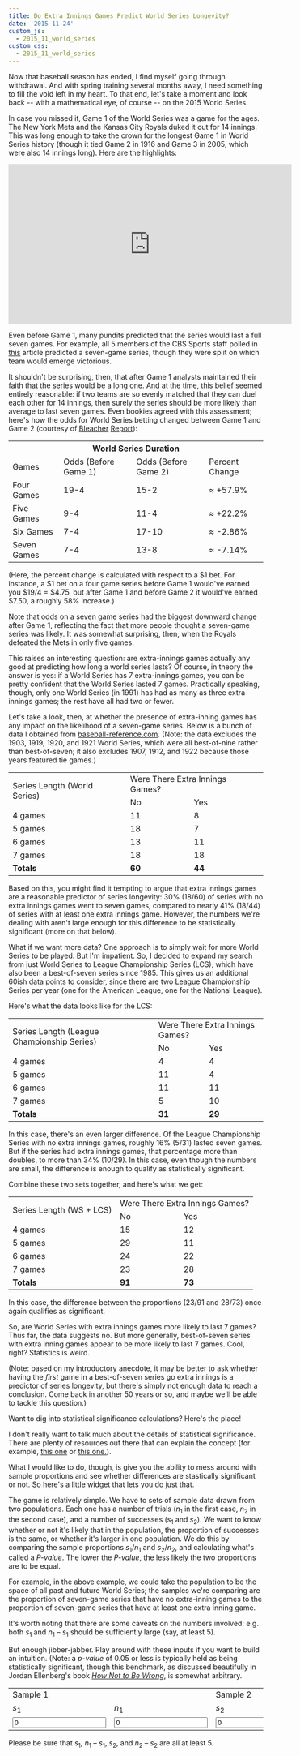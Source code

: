 ```yaml
---
title: Do Extra Innings Games Predict World Series Longevity?
date: '2015-11-24'
custom_js: 
  - 2015_11_world_series
custom_css: 
  - 2015_11_world_series
---
```

Now that baseball season has ended, I find myself going through withdrawal. And with spring training several months away, I need something to fill the void left in my heart. To that end, let's take a moment and look back -- with a mathematical eye, of course -- on the 2015 World Series.

In case you missed it, Game 1 of the World Series was a game for the ages. The New York Mets and the Kansas City Royals duked it out for 14 innings. This was long enough to take the crown for the longest Game 1 in World Series history (though it tied Game 2 in 1916 and Game 3 in 2005, which were also 14 innings long). Here are the highlights:

<iframe width="560" height="315" src="https://www.youtube.com/embed/ehiuTpr8g-8" frameborder="0" allowfullscreen class="mgp-youtube"></iframe>

Even before Game 1, many pundits predicted that the series would last a full seven games. For example, all 5 members of the CBS Sports staff polled in <a href="http://www.cbssports.com/mlb/eye-on-baseball/25351815/2015-world-series-predictions-mets-royals-go-the-distance" target="_blank">this</a> article predicted a seven-game series, though they were split on which team would emerge victorious.

It shouldn't be surprising, then, that after Game 1 analysts maintained their faith that the series would be a long one. And at the time, this belief seemed entirely reasonable: if two teams are so evenly matched that they can duel each other for 14 innings, then surely the series should be more likely than average to last seven games. Even bookies agreed with this assessment; here's how the odds for World Series betting changed between Game 1 and Game 2 (courtesy of <a href="http://bleacherreport.com/articles/2583362-world-series-2015-odds-and-prop-bets-info-for-mets-vs-royals-game-1" target="_blank">Bleacher</a> <a href="http://bleacherreport.com/articles/2583670-world-series-2015-odds-prop-bets-score-prediction-for-mets-vs-royals-game-2">Report</a>):

<table class="table table-bordered table-striped table-hover table-centered">
  <tr>
    <th colspan="4" class="text-center mgp-table-cell">World Series Duration</th>
  </tr>
  <tr>
    <td>Games</td>
    <td>Odds (Before Game 1)</td>
    <td>Odds (Before Game 2)</td>
    <td>Percent Change</td>
  </tr>
  <tr>
    <td>Four Games</td>
    <td>19-4</td>
    <td>15-2</td>
    <td><span class="text-success">&approx; +57.9%</span></td>
  </tr>
  <tr>
    <td>Five Games</td>
    <td>9-4</td>
    <td>11-4</td>
    <td><span class="text-success">&approx; +22.2%</span></td>
  </tr>
  <tr>
    <td>Six Games</td>
    <td>7-4</td>
    <td>17-10</td>
    <td><span class="text-danger">&approx; -2.86%</span></td>
  </tr>
  <tr>
    <td>Seven Games</td>
    <td>7-4</td>
    <td>13-8</td>
    <td><span class="text-danger">&approx; -7.14%</span></td>
  </tr>
</table>

(Here, the percent change is calculated with respect to a $1 bet. For instance, a $1 bet on a four game series before Game 1 would've earned you $19/4 = $4.75, but after Game 1 and before Game 2 it would've earned $7.50, a roughly 58% increase.) 

Note that odds on a seven game series had the biggest downward change after Game 1, reflecting the fact that more people thought a seven-game series was likely. It was somewhat surprising, then, when the Royals defeated the Mets in only five games.

This raises an interesting question: are extra-innings games actually any good at predicting how long a world series lasts? Of course, in theory the answer is yes: if a World Series has 7 extra-innings games, you can be pretty confident that the World Series lasted 7 games. Practically speaking, though, only one World Series (in 1991) has had as many as three extra-innings games; the rest have all had two or fewer.

Let's take a look, then, at whether the presence of extra-inning games has any impact on the likelihood of a seven-game series. Below is a bunch of data I obtained from  <a href="http://www.baseball-reference.com" target="_blank">baseball-reference.com</a>. (Note: the data excludes the 1903, 1919, 1920, and 1921 World Series, which were all best-of-nine rather than best-of-seven; it also excludes 1907, 1912, and 1922 because those years featured tie games.)

<table class="table table-bordered table-hover table-centered">
  <tr>
    <td rowspan="2" class="mgp-table-cell">Series Length (World Series)</td>
    <td colspan="2" class="mgp-table-cell">Were There Extra Innings Games?</td>
  </tr>
  <tr>
    <td class="mgp-table-cell">No</td>
    <td class="mgp-table-cell">Yes</td>
  </tr>
  <tr>
    <td class="td-33">4 games</td>
    <td class="td-33">11</td>
    <td class="td-33">8</td>
  </tr>
  <tr>
    <td>5 games</td>
    <td>18</td>
    <td>7</td>
  </tr>
  <tr>
    <td>6 games</td>
    <td>13</td>
    <td>11</td>
  </tr>
  <tr>
    <td>7 games</td>
    <td>18</td>
    <td>18</td>
  </tr>
  <tr>
    <td><strong>Totals</strong></td>
    <td><strong>60</strong></td>
    <td><strong>44</strong></td>
  </tr>
</table>

Based on this, you might find it tempting to argue that extra innings games are a reasonable predictor of series longevity: 30% (18/60) of series with no extra innings games went to seven games, compared to nearly 41% (18/44) of series with at least one extra innings game. However, the numbers we're dealing with aren't large enough for this difference to be statistically significant (more on that below).

What if we want more data? One approach is to simply wait for more World Series to be played. But I'm impatient. So, I decided to expand my search from just World Series to League Championship Series (LCS), which have also been a best-of-seven series since 1985. This gives us an additional 60ish data points to consider, since there are two League Championship Series per year (one for the American League, one for the National League).

Here's what the data looks like for the LCS:

<table class="table table-bordered table-hover table-centered">
  <tr>
    <td rowspan="2" class="mgp-table-cell">Series Length (League Championship Series)</td>
    <td colspan="2" class="mgp-table-cell">Were There Extra Innings Games?</td>
  </tr>
  <tr>
    <td class="mgp-table-cell">No</td>
    <td class="mgp-table-cell">Yes</td>
  </tr>
  <tr>
    <td class="td-33">4 games</td>
    <td class="td-33">4</td>
    <td class="td-33">4</td>
  </tr>
  <tr>
    <td>5 games</td>
    <td>11</td>
    <td>4</td>
  </tr>
  <tr>
    <td>6 games</td>
    <td>11</td>
    <td>11</td>
  </tr>
  <tr>
    <td>7 games</td>
    <td>5</td>
    <td>10</td>
  </tr>
  <tr>
    <td><strong>Totals</strong></td>
    <td><strong>31</strong></td>
    <td><strong>29</strong></td>
  </tr>
</table>

In this case, there's an even larger difference. Of the League Championship Series with no extra innings games, roughly 16% (5/31) lasted seven games. But if the series had extra innings games, that percentage more than doubles, to more than 34% (10/29). In this case, even though the numbers are small, the difference is enough to qualify as statistically significant.

Combine these two sets together, and here's what we get: 

<table class="table table-bordered table-hover table-centered">
  <tr>
    <td rowspan="2" class="mgp-table-cell">Series Length (WS + LCS)</td>
    <td colspan="2" class="mgp-table-cell">Were There Extra Innings Games?</td>
  </tr>
  <tr>
    <td class="mgp-table-cell">No</td>
    <td class="mgp-table-cell">Yes</td>
  </tr>
  <tr>
    <td class="td-33">4 games</td>
    <td class="td-33">15</td>
    <td class="td-33">12</td>
  </tr>
  <tr>
    <td>5 games</td>
    <td>29</td>
    <td>11</td>
  </tr>
  <tr>
    <td>6 games</td>
    <td>24</td>
    <td>22</td>
  </tr>
  <tr>
    <td>7 games</td>
    <td>23</td>
    <td>28</td>
  </tr>
  <tr>
    <td><strong>Totals</strong></td>
    <td><strong>91</strong></td>
    <td><strong>73</strong></td>
  </tr>
</table>

In this case, the difference between the proportions (23/91 and 28/73) once again qualifies as significant.

So, are World Series with extra innings games more likely to last 7 games? Thus far, the data suggests no. But more generally, best-of-seven series with extra inning games appear to be more likely to last 7 games. Cool, right? Statistics is weird.

(Note: based on my introductory anecdote, it may be better to ask whether having the _first_ game in a best-of-seven series go extra innings is a predictor of series longevity, but there's simply not enough data to reach a conclusion. Come back in another 50 years or so, and maybe we'll be able to tackle this question.)

<div class="math-area">
  <div class="math-area-title">
    Want to dig into statistical significance calculations? Here's the place!
    <span class="glyphicon glyphicon-plus-sign"></span>
  </div>
  <div class="math-area-body">
    <p>I don't really want to talk much about the details of statistical significance. There are plenty of resources out there that can explain the concept (for example, <a href="https://onlinecourses.science.psu.edu/stat414/node/268" target="_blank">this one</a> or <a href="http://stattrek.com/hypothesis-test/difference-in-proportions.aspx">this one.</a>).</p>
    <p>What I would like to do, though, is give you the ability to mess around with sample proportions and see whether differences are stastically significant or not. So here's a little widget that lets you do just that.</p>
    <p>The game is relatively simple. We have to sets of sample data drawn from two populations. Each one has a number of trials (<em>n</em><sub>1</sub> in the first case, <em>n</em><sub>2</sub> in the second case), and a number of successes (<em>s</em><sub>1</sub> and <em>s</em><sub>2</sub>). We want to know whether or not it's likely that in the population, the proportion of successes is the same, or whether it's larger in one population. We do this by comparing the sample proportions <em>s</em><sub>1</sub>/<em>n</em><sub>1</sub> and <em>s</em><sub>2</sub>/<em>n</em><sub>2</sub>, and calculating what's called a <em>P-value</em>. The lower the <em>P-value</em>, the less likely the two proportions are to be equal.</p>
    <p>For example, in the above example, we could take the population to be the space of all past and future World Series; the samples we're comparing are the proportion of seven-game series that have no extra-inning games to the proportion of seven-game series that have at least one extra inning game.</p>
    <p>It's worth noting that there are some caveats on the numbers involved: e.g. both <em>s</em><sub>1</sub> and <em>n</em><sub>1</sub> &ndash; <em>s</em><sub>1</sub> should be sufficiently large (say, at least 5).</p>
    <p>But enough jibber-jabber. Play around with these inputs if you want to build an intuition. (Note: a <em>p-value</em> of 0.05 or less is typically held as being statistically significant, though this benchmark, as discussed beautifully in Jordan Ellenberg's book <em><a href="http://www.amazon.com/How-Not-Be-Wrong-Mathematical/dp/0143127535">How Not to Be Wrong</a></em>, is somewhat arbitrary.</p>
    <table class="table table-bordered" id="dataTable">
      <tr>
        <td colspan="2">Sample 1</td>
        <td colspan="2">Sample 2</td>
        <td rowspan="2">P-value</td>
        <td rowspan="2">Significant (at 0.05)?</td>
      </tr>
      <tr>
        <td><em>s</em><sub>1</sub></td>
        <td><em>n</em><sub>1</sub></td>
        <td><em>s</em><sub>2</sub></td>
        <td><em>n</em><sub>2</sub></td>
      </tr>
      <tr id="dataRow">
        <td><input type="number" id="s1" step="1" min="0" value="0" class="form-control"></td>
        <td><input type="number" id="n1" step="1" min="0" value="0" class="form-control"></td>
        <td><input type="number" id="s2" step="1" min="0" value="0" class="form-control"></td>
        <td><input type="number" id="n2" step="1" min="0" value="0" class="form-control"></td>
        <td id="pval">--</td>
        <td id="sig">--</td>
      </tr>
    </table>
    <p class="text-danger" id="minVals">Please be sure that <em>s</em><sub>1</sub>, <em>n</em><sub>1</sub> &ndash; <em>s</em><sub>1</sub>, <em>s</em><sub>2</sub>, and <em>n</em><sub>2</sub> &ndash; <em>s</em><sub>2</sub> are all at least 5.</p>
  </div>
</div>